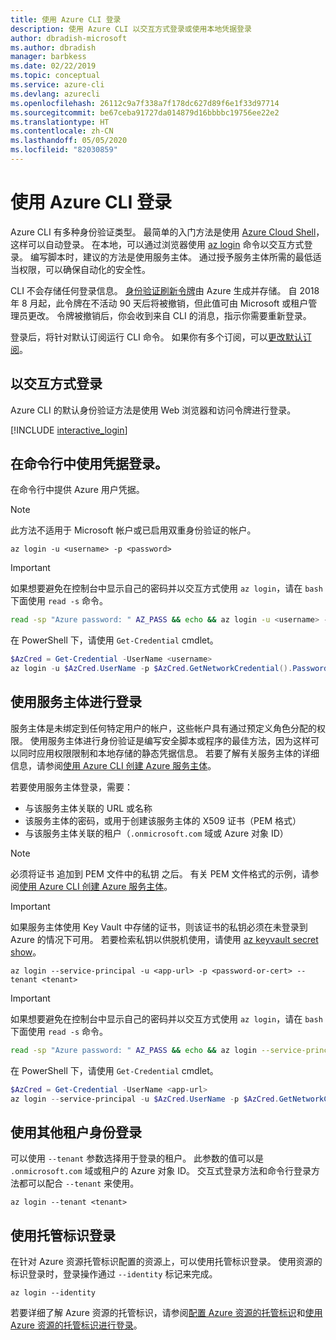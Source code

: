 ```yaml
---
title: 使用 Azure CLI 登录
description: 使用 Azure CLI 以交互方式登录或使用本地凭据登录
author: dbradish-microsoft
ms.author: dbradish
manager: barbkess
ms.date: 02/22/2019
ms.topic: conceptual
ms.service: azure-cli
ms.devlang: azurecli
ms.openlocfilehash: 26112c9a7f338a7f178dc627d89f6e1f33d97714
ms.sourcegitcommit: be67ceba91727da014879d16bbbbc19756ee22e2
ms.translationtype: HT
ms.contentlocale: zh-CN
ms.lasthandoff: 05/05/2020
ms.locfileid: "82030859"
---
```

# <a name="sign-in-with-azure-cli"></a>使用 Azure CLI 登录 

Azure CLI 有多种身份验证类型。 最简单的入门方法是使用 [Azure Cloud Shell](/azure/cloud-shell/overview)，这样可以自动登录。
在本地，可以通过浏览器使用 [az login](/cli/azure/reference-index#az-login) 命令以交互方式登录。 编写脚本时，建议的方法是使用服务主体。 通过授予服务主体所需的最低适当权限，可以确保自动化的安全性。

CLI 不会存储任何登录信息。 [身份验证刷新令牌](https://docs.microsoft.com/azure/active-directory/develop/v1-id-and-access-tokens#refresh-tokens)由 Azure 生成并存储。 自 2018 年 8 月起，此令牌在不活动 90 天后将被撤销，但此值可由 Microsoft 或租户管理员更改。 令牌被撤销后，你会收到来自 CLI 的消息，指示你需要重新登录。

登录后，将针对默认订阅运行 CLI 命令。 如果你有多个订阅，可以[更改默认订阅](manage-azure-subscriptions-azure-cli.md)。

## <a name="sign-in-interactively"></a>以交互方式登录

Azure CLI 的默认身份验证方法是使用 Web 浏览器和访问令牌进行登录。

[!INCLUDE [interactive_login](includes/interactive-login.md)]

## <a name="sign-in-with-credentials-on-the-command-line"></a>在命令行中使用凭据登录。

在命令行中提供 Azure 用户凭据。

> [!Note]
> 此方法不适用于 Microsoft 帐户或已启用双重身份验证的帐户。

```azurecli-interactive
az login -u <username> -p <password>
```

> [!IMPORTANT]
> 如果想要避免在控制台中显示自己的密码并以交互方式使用 `az login`，请在 `bash` 下面使用 `read -s` 命令。
>
> ```bash
> read -sp "Azure password: " AZ_PASS && echo && az login -u <username> -p $AZ_PASS
> ```
>
> 在 PowerShell 下，请使用 `Get-Credential` cmdlet。
>
> ```powershell
> $AzCred = Get-Credential -UserName <username>
> az login -u $AzCred.UserName -p $AzCred.GetNetworkCredential().Password
> ```

## <a name="sign-in-with-a-service-principal"></a>使用服务主体进行登录

服务主体是未绑定到任何特定用户的帐户，这些帐户具有通过预定义角色分配的权限。 使用服务主体进行身份验证是编写安全脚本或程序的最佳方法，因为这样可以同时应用权限限制和本地存储的静态凭据信息。 若要了解有关服务主体的详细信息，请参阅[使用 Azure CLI 创建 Azure 服务主体](/cli/azure/create-an-azure-service-principal-azure-cli#sign-in-using-a-service-principal)。

若要使用服务主体登录，需要：

* 与该服务主体关联的 URL 或名称
* 该服务主体的密码，或用于创建该服务主体的 X509 证书（PEM 格式）
* 与该服务主体关联的租户（`.onmicrosoft.com` 域或 Azure 对象 ID）

> [!NOTE]
> 必须将证书  追加到 PEM 文件中的私钥  之后。  有关 PEM 文件格式的示例，请参阅[使用 Azure CLI 创建 Azure 服务主体](/cli/azure/create-an-azure-service-principal-azure-cli#sign-in-using-a-service-principal)。 
>

> [!IMPORTANT]
>
> 如果服务主体使用 Key Vault 中存储的证书，则该证书的私钥必须在未登录到 Azure 的情况下可用。 若要检索私钥以供脱机使用，请使用 [az keyvault secret show](/cli/azure/keyvault/secret)。

```azurecli-interactive
az login --service-principal -u <app-url> -p <password-or-cert> --tenant <tenant>
```

> [!IMPORTANT]
> 如果想要避免在控制台中显示自己的密码并以交互方式使用 `az login`，请在 `bash` 下面使用 `read -s` 命令。
>
> ```bash
> read -sp "Azure password: " AZ_PASS && echo && az login --service-principal -u <app-url> -p $AZ_PASS --tenant <tenant>
> ```
>
> 在 PowerShell 下，请使用 `Get-Credential` cmdlet。
>
> ```powershell
> $AzCred = Get-Credential -UserName <app-url>
> az login --service-principal -u $AzCred.UserName -p $AzCred.GetNetworkCredential().Password --tenant <tenant>
> ```

## <a name="sign-in-with-a-different-tenant"></a>使用其他租户身份登录

可以使用 `--tenant` 参数选择用于登录的租户。 此参数的值可以是 `.onmicrosoft.com` 域或租户的 Azure 对象 ID。 交互式登录方法和命令行登录方法都可以配合 `--tenant` 来使用。

```azurecli-interactive
az login --tenant <tenant>
```

## <a name="sign-in-with-a-managed-identity"></a>使用托管标识登录

在针对 Azure 资源托管标识配置的资源上，可以使用托管标识登录。 使用资源的标识登录时，登录操作通过 `--identity` 标记来完成。

```azurecli-interactive
az login --identity
```

若要详细了解 Azure 资源的托管标识，请参阅[配置 Azure 资源的托管标识](https://docs.microsoft.com/azure/active-directory/managed-identities-azure-resources/qs-configure-cli-windows-vm)和[使用 Azure 资源的托管标识进行登录](https://docs.microsoft.com/azure/active-directory/managed-identities-azure-resources/how-to-use-vm-sign-in)。
